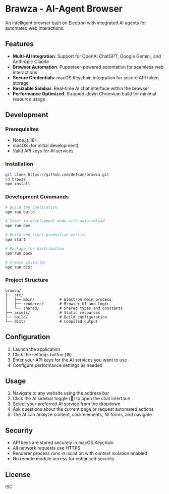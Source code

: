 # Brawza - AI-Agent Browser

An intelligent browser built on Electron with integrated AI agents for automated web interactions.

## Features

- **Multi-AI Integration**: Support for OpenAI ChatGPT, Google Gemini, and Anthropic Claude
- **Browser Automation**: Puppeteer-powered automation for seamless web interactions
- **Secure Credentials**: macOS Keychain integration for secure API token storage
- **Resizable Sidebar**: Real-time AI chat interface within the browser
- **Performance Optimized**: Stripped-down Chromium build for minimal resource usage

## Development

### Prerequisites

- Node.js 18+ 
- macOS (for initial development)
- Valid API keys for AI services

### Installation

```bash
git clone https://github.com/defsan/brawza.git
cd brawza
npm install
```

### Development Commands

```bash
# Build the application
npm run build

# Start in development mode with auto-reload
npm run dev

# Build and start production version
npm start

# Package for distribution
npm run pack

# Create installer
npm run dist
```

### Project Structure

```
brawza/
├── src/
│   ├── main/           # Electron main process
│   ├── renderer/       # Browser UI and logic
│   └── shared/         # Shared types and constants
├── assets/             # Static resources
├── build/              # Build configuration
└── dist/               # Compiled output
```

## Configuration

1. Launch the application
2. Click the settings button (⚙️)
3. Enter your API keys for the AI services you want to use
4. Configure performance settings as needed

## Usage

1. Navigate to any website using the address bar
2. Click the AI sidebar toggle (🤖) to open the chat interface
3. Select your preferred AI service from the dropdown
4. Ask questions about the current page or request automated actions
5. The AI can analyze content, click elements, fill forms, and navigate

## Security

- API keys are stored securely in macOS Keychain
- All network requests use HTTPS
- Renderer process runs in isolation with context isolation enabled
- No remote module access for enhanced security

## License

ISC